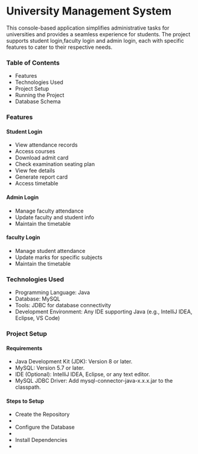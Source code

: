 <h1>University Management System</h1>
<p>This console-based application simplifies administrative tasks for universities and provides a seamless experience for students.
The project supports student login,faculty login and admin login, each with specific features to cater to their respective needs.</p>

<h3>Table of Contents</h3>
<ul><li>Features
<li>Technologies Used</li>
<li>Project Setup</li>
<li>Running the Project</li>
<li>Database Schema</li></ul>
 
<h3>Features</h3>
<h4>Student Login</h4>
<ul><li>View attendance records</li>
<li>Access courses</li>
<li>Download admit card</li>
<li>Check examination seating plan</li>
<li>View fee details</li>
<li>Generate report card</li>
<li>Access timetable</li></ul>

<h4> Admin Login</h4>
<ul><li>Manage faculty attendance</li>
<li>Update faculty and student info</li>
<li>Maintain the timetable</li></ul>

<h4> faculty Login</h4>
<ul><li>Manage student attendance</li>
<li>Update marks for specific subjects</li>
<li>Maintain the timetable</li></ul>


<h3>Technologies Used</h3>
<ul> <li>Programming Language: Java</li>
<li>Database: MySQL</li>
<li>Tools: JDBC for database connectivity</li>
<li>Development Environment: Any IDE supporting Java (e.g., IntelliJ IDEA, Eclipse, VS Code)</li></ul>




  
<h3>Project Setup</h3>
<h4>Requirements</h4>
<ul><li>Java Development Kit (JDK): Version 8 or later.</li>
<li>MySQL: Version 5.7 or later.</li>
<li>IDE (Optional): IntelliJ IDEA, Eclipse, or any text editor.</li>
<li>MySQL JDBC Driver: Add mysql-connector-java-x.x.x.jar to the classpath.</li></ul>


<h4>Steps to Setup</h4>
<ul><li>Create  the Repository <li>
<li>Configure the Database <li>
<li>Install Dependencies<li>
 </ul>

 
 

 

